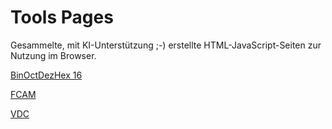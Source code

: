 # Tools Pages
Gesammelte, mit KI-Unterstützung ;-) erstellte HTML-JavaScript-Seiten zur Nutzung im Browser.

[BinOctDezHex 16](Bin_Claude.html)

[FCAM](FCAM_Claude.html)

[ VDC ](vdc-fr-chatGPT.html)

